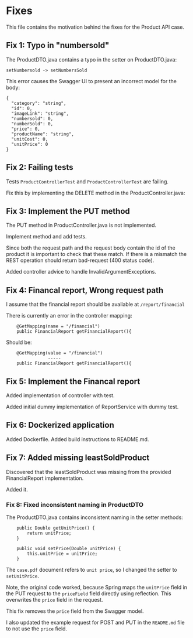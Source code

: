 # Fixes

This file contains the motivation behind the fixes for the Product API case.

## Fix 1: Typo in "numbersold" 

The ProductDTO.java contains a typo in the setter on ProductDTO.java:

```
setNumbersold -> setNumbersSold
```

This error causes the Swagger UI to present an incorrect model for the body:

```
{
  "category": "string",
  "id": 0,
  "imageLink": "string",
  "numbersold": 0,
  "numberSold": 0,
  "price": 0,
  "productName": "string",
  "unitCost": 0,
  "unitPrice": 0
}
```
## Fix 2: Failing tests

Tests `ProductControllerTest` and `ProductControllerTest` are failing. 

Fix this by implementing the DELETE method in the ProductController.java:

## Fix 3: Implement the PUT method

The PUT method in ProductController.java is not implemented.

Implement method and add tests.

Since both the request path and the request body contain the id of the product
it is important to check that these match. If there is a mismatch the REST operation
should return bad-request (400 status code).

Added controller advice to handle InvalidArgumentExceptions.

## Fix 4: Financal report, Wrong request path

I assume that the financial report should be available at `/report/financial`

There is currently an error in the controller mapping:

```
    @GetMapping(name = "/financial")
    public FinancialReport getFinancialReport(){
```

Should be:

```
    @GetMapping(value = "/financial")
                ----- 
    public FinancialReport getFinancialReport(){
```

## Fix 5: Implement the Financal report

Added implementation of controller with test.

Added initial dummy implementation of ReportService with dummy test.

## Fix 6: Dockerized application

Added Dockerfile. Added build instructions to README.md. 

## Fix 7: Added missing leastSoldProduct

Discovered that the leastSoldProduct was missing from the provided FinancialReport implementation.

Added it.

### Fix 8: Fixed inconsistent naming in ProductDTO

The ProductDTO.java contains inconsistent naming in the setter methods:

```
    public Double getUnitPrice() {
        return unitPrice;
    }

    public void setPrice(Double unitPrice) {
        this.unitPrice = unitPrice;
    }
```

The `case.pdf` document refers to `unit price`, so I changed the setter to `setUnitPrice`.

Note, the original code worked, because Spring maps the `unitPrice` field in the PUT request to the `priceField` 
field directly using reflection. This overwrites the `price` field in the request.

This fix removes the `price` field from the Swagger model.

I also updated the example request for POST and PUT in the `README.md` file to not use the `price` field.



